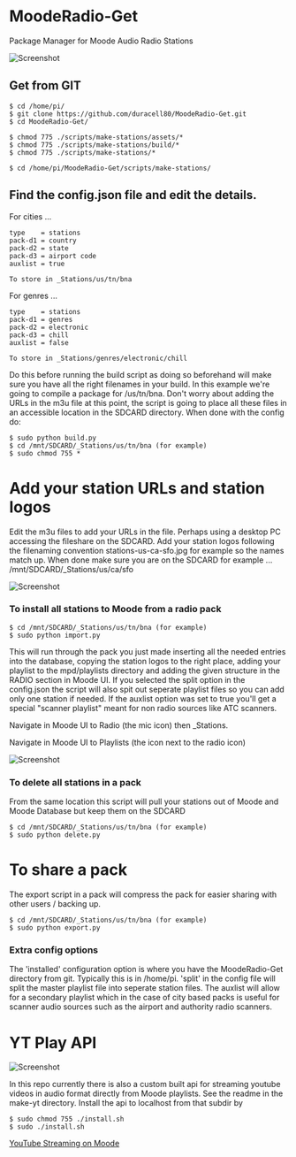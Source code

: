 # MoodeRadio-Get
Package Manager for Moode Audio Radio Stations

![Screenshot](https://github.com/duracell80/MoodeRadio-Get/blob/master/packs/images/001a.jpg?raw=true)

## Get from GIT

```
$ cd /home/pi/
$ git clone https://github.com/duracell80/MoodeRadio-Get.git
$ cd MoodeRadio-Get/
```

```
$ chmod 775 ./scripts/make-stations/assets/*
$ chmod 775 ./scripts/make-stations/build/*
$ chmod 775 ./scripts/make-stations/*

$ cd /home/pi/MoodeRadio-Get/scripts/make-stations/
```

## Find the config.json file and edit the details.

For cities ...

```
type	= stations
pack-d1 = country
pack-d2 = state
pack-d3 = airport code
auxlist = true

To store in _Stations/us/tn/bna
```

For genres ...

```
type	= stations
pack-d1 = genres
pack-d2 = electronic
pack-d3 = chill
auxlist = false

To store in _Stations/genres/electronic/chill
```

Do this before running the build script as doing so beforehand will make sure you have all the right  filenames in your build. In this example we're going to compile a package for /us/tn/bna. Don't worry about adding the URLs in the m3u file at this point, the script is going to place all these  files in an accessible location in the SDCARD directory. When done with the config do:

```
$ sudo python build.py
$ cd /mnt/SDCARD/_Stations/us/tn/bna (for example)
$ sudo chmod 755 *

```


# Add your station URLs and station logos
Edit the m3u files to add your URLs in the file. Perhaps using a desktop PC accessing the fileshare on the SDCARD. Add your station logos following the filenaming convention stations-us-ca-sfo.jpg for example so the names match up. When done make sure you are on the SDCARD for example ... /mnt/SDCARD/_Stations/us/ca/sfo

![Screenshot](https://github.com/duracell80/MoodeRadio-Get/blob/master/packs/images/003a.jpg?raw=true)

### To install all stations to Moode from a radio pack

```
$ cd /mnt/SDCARD/_Stations/us/tn/bna (for example)
$ sudo python import.py
```

This will run through the pack you just made inserting all the needed entries into the database, copying the station logos to the right place, adding your playlist to the mpd/playlists directory and adding the given structure in the RADIO section in Moode UI. If you selected the split option in the config.json the script will also spit out seperate playlist files so you can add only one station if needed. If the auxlist option was set to true you'll get a special "scanner playlist" meant for non radio sources like ATC scanners.

Navigate in Moode UI to Radio (the mic icon) then _Stations.

Navigate in Moode UI to Playlists (the icon next to the radio icon)

![Screenshot](https://github.com/duracell80/MoodeRadio-Get/blob/master/packs/images/002.jpg?raw=true)



### To delete all stations in a pack
From the same location this script will pull your stations out of Moode and Moode Database but keep them on the SDCARD

```
$ cd /mnt/SDCARD/_Stations/us/tn/bna (for example)
$ sudo python delete.py 
```

# To share a pack
The export script in a pack will compress the pack for easier sharing with other users / backing up.

```
$ cd /mnt/SDCARD/_Stations/us/tn/bna (for example)
$ sudo python export.py
```

### Extra config options
The 'installed' configuration option is where you have the MoodeRadio-Get directory from git. Typically this is in /home/pi. 'split' in the config file will split the master playlist file into seperate station files. The auxlist will allow for a secondary playlist which in the case of city based packs is useful for scanner audio sources such as the airport and authority radio scanners.






# YT Play API

![Screenshot](https://github.com/duracell80/MoodeRadio-Get/blob/master/packs/images/000.jpg?raw=true)

In this repo currently there is also a custom built api for streaming youtube videos in audio format directly from Moode playlists. See the readme in the make-yt directory. Install the api to localhost from that subdir by
```
$ sudo chmod 755 ./install.sh
$ sudo ./install.sh
```
[YouTube Streaming on Moode](https://github.com/duracell80/MoodeRadio-Get/blob/master/scripts/make-yt/README.md "YouTube Streaming on Moode")

